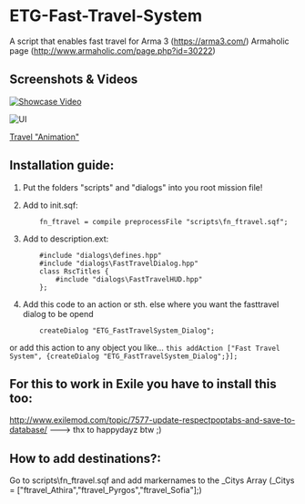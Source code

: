 # ETG-Fast-Travel-System
A script that enables fast travel for Arma 3 (https://arma3.com/) Armaholic page (http://www.armaholic.com/page.php?id=30222)


## Screenshots & Videos

[![Showcase Video](https://img.youtube.com/vi/DTaZlDzel4Y/0.jpg)](https://www.youtube.com/watch?v=DTaZlDzel4Y)


![UI](https://i.imgur.com/P0RQejk.jpg)

[Travel "Animation"](https://i.imgur.com/M1KIIRA.jpg)

## Installation guide:

1. Put the folders "scripts" and "dialogs" into you root mission file!

2. Add to init.sqf:
	```
		fn_ftravel = compile preprocessFile "scripts\fn_ftravel.sqf";
	```
3. Add to description.ext:

	```
		#include "dialogs\defines.hpp"
		#include "dialogs\FastTravelDialog.hpp"
		class RscTitles {
			#include "dialogs\FastTravelHUD.hpp"
		};
	```

4. Add this code to an action or sth. else where you want the fasttravel dialog to be opend
	```
		createDialog "ETG_FastTravelSystem_Dialog";
	```
or add this action to any object you like...
	```
		this addAction ["Fast Travel System", {createDialog "ETG_FastTravelSystem_Dialog";}];
	```

## For this to work in Exile you have to install this too:

http://www.exilemod.com/topic/7577-update-respectpoptabs-and-save-to-database/
---> thx to happydayz btw ;)

## How to add destinations?:

Go to scripts\fn_ftravel.sqf and add markernames to the _Citys Array
(_Citys = ["ftravel_Athira","ftravel_Pyrgos","ftravel_Sofia"];)
